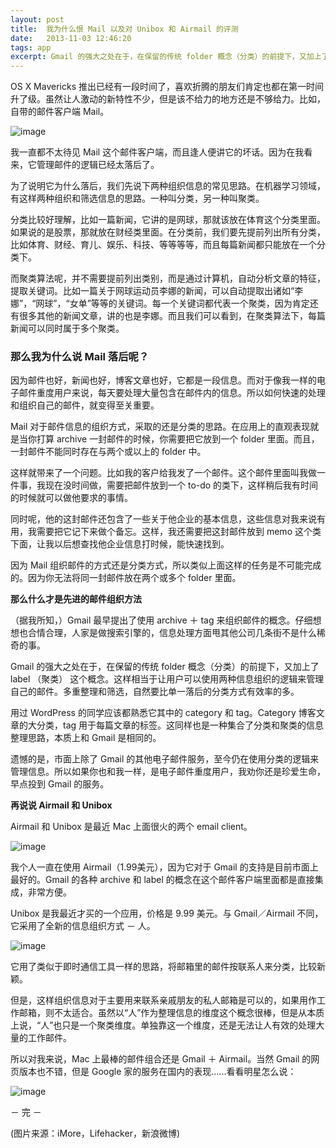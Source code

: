 ```yaml
---
layout: post
title:  我为什么恨 Mail 以及对 Unibox 和 Airmail 的评测
date:   2013-11-03 12:46:20
tags: app
excerpt: Gmail 的强大之处在于，在保留的传统 folder 概念（分类）的前提下，又加上了 label （聚类） 这个概念。这样相当于让用户可以使用两种信息组织的逻辑来管理自己的邮件。多重整理和筛选，自然要比单一落后的分类方式有效率的多。
---
```

OS X Mavericks 推出已经有一段时间了，喜欢折腾的朋友们肯定也都在第一时间升了级。虽然让人激动的新特性不少，但是该不给力的地方还是不够给力。比如，自带的邮件客户端 Mail。

![image](https://farm6.staticflickr.com/5477/10641373333_0006c6294b_o.jpg)

我一直都不太待见 Mail 这个邮件客户端，而且逢人便讲它的坏话。因为在我看来，它管理邮件的逻辑已经太落后了。

为了说明它为什么落后，我们先说下两种组织信息的常见思路。在机器学习领域，有这样两种组织和筛选信息的思路。一种叫分类，另一种叫聚类。

分类比较好理解，比如一篇新闻，它讲的是网球，那就该放在体育这个分类里面。如果说的是股票，那就放在财经类里面。在分类前，我们要先提前列出所有分类，比如体育、财经、育儿、娱乐、科技、等等等等，而且每篇新闻都只能放在一个分类下。

而聚类算法呢，并不需要提前列出类别，而是通过计算机，自动分析文章的特征，提取关键词。比如一篇关于网球运动员李娜的新闻，可以自动提取出诸如“李娜”，“网球”，“女单”等等的关键词。每一个关键词都代表一个聚类，因为肯定还有很多其他的新闻文章，讲的也是李娜。而且我们可以看到，在聚类算法下，每篇新闻可以同时属于多个聚类。

### 那么我为什么说 Mail 落后呢？

因为邮件也好，新闻也好，博客文章也好，它都是一段信息。而对于像我一样的电子邮件重度用户来说，每天要处理大量包含在邮件内的信息。所以如何快速的处理和组织自己的邮件，就变得至关重要。

Mail 对于邮件信息的组织方式，采取的还是分类的思路。在应用上的直观表现就是当你打算 archive 一封邮件的时候，你需要把它放到一个 folder 里面。而且，一封邮件不能同时存在与两个或以上的 folder 中。

这样就带来了一个问题。比如我的客户给我发了一个邮件。这个邮件里面叫我做一件事，我现在没时间做，需要把邮件放到一个 to-do 的类下，这样稍后我有时间的时候就可以做他要求的事情。

同时呢，他的这封邮件还包含了一些关于他企业的基本信息，这些信息对我来说有用，我需要把它记下来做个备忘。这样，我还需要把这封邮件放到 memo 这个类下面，让我以后想查找他企业信息打时候，能快速找到。

因为 Mail 组织邮件的方式还是分类方式，所以类似上面这样的任务是不可能完成的。因为你无法将同一封邮件放在两个或多个 folder 里面。

**那么什么才是先进的邮件组织方法**

（据我所知，）Gmail 最早提出了使用 archive ＋ tag 来组织邮件的概念。仔细想想也合情合理，人家是做搜索引擎的，信息处理方面甩其他公司几条街不是什么稀奇的事。

Gmail 的强大之处在于，在保留的传统 folder 概念（分类）的前提下，又加上了 label （聚类） 这个概念。这样相当于让用户可以使用两种信息组织的逻辑来管理自己的邮件。多重整理和筛选，自然要比单一落后的分类方式有效率的多。

用过 WordPress 的同学应该都熟悉它其中的 category 和 tag。Category 博客文章的大分类，tag 用于每篇文章的标签。这同样也是一种集合了分类和聚类的信息整理思路，本质上和 Gmail 是相同的。

遗憾的是，市面上除了 Gmail 的其他电子邮件服务，至今仍在使用分类的逻辑来管理信息。所以如果你也和我一样，是电子邮件重度用户，我劝你还是珍爱生命，早点投到 Gmail 的服务。

**再说说 Airmail 和 Unibox**

Airmail 和 Unibox 是最近 Mac 上面很火的两个 email client。

![image](https://farm8.staticflickr.com/7352/10641296703_22590da516_b.jpg)

我个人一直在使用 Airmail（1.99美元），因为它对于 Gmail 的支持是目前市面上最好的。Gmail 的各种 archive 和 label 的概念在这个邮件客户端里面都是直接集成，非常方便。

Unibox 是我最近才买的一个应用，价格是 9.99 美元。与 Gmail／Airmail 不同，它采用了全新的信息组织方式 － 人。

![image](https://farm8.staticflickr.com/7294/10641295383_f7930b149c_b.jpg)

它用了类似于即时通信工具一样的思路，将邮箱里的邮件按联系人来分类，比较新颖。

但是，这样组织信息对于主要用来联系亲戚朋友的私人邮箱是可以的，如果用作工作邮箱，则不太适合。虽然以“人”作为整理信息的维度这个概念很棒，但是从本质上说，“人”也只是一个聚类维度。单独靠这一个维度，还是无法让人有效的处理大量的工作邮件。

所以对我来说，Mac 上最棒的邮件组合还是 Gmail ＋ Airmail。当然 Gmail 的网页版本也不错，但是 Google 家的服务在国内的表现......看看明星怎么说：

![image](https://farm6.staticflickr.com/5496/10641078486_ef70e33374_z.jpg)

－ 完 －

(图片来源：iMore，Lifehacker，新浪微博)
